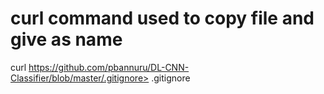 # curl command used to copy file and give as name
curl https://github.com/pbannuru/DL-CNN-Classifier/blob/master/.gitignore> .gitignore

# 